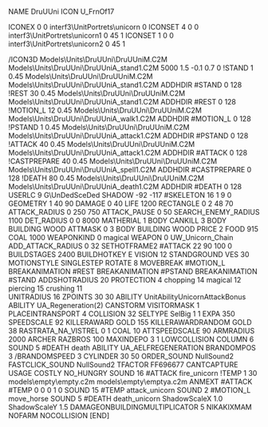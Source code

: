 NAME DruUUni
ICON U_FrnOf17

ICONEX 0 0 interf3\UnitPortrets\unicorn 0
ICONSET 4 0 0 interf3\UnitPortrets\unicorn1 0 45 1
ICONSET 1 0 0 interf3\UnitPortrets\unicorn2 0 45 1
                
/ICON3D Models\Units\DruUUni\DruUUniM.C2M Models\Units\DruUUni\DruUUniA_stand1.C2M 5000 1.5 -0.1 0.7 0 
!STAND          1 0.45 Models\Units\DruUUni\DruUUniM.C2M Models\Units\DruUUni\DruUUniA_stand1.C2M
ADDHDIR #STAND 0 128
!REST          30 0.45 Models\Units\DruUUni\DruUUniM.C2M Models\Units\DruUUni\DruUUniA_stand1.C2M
ADDHDIR #REST 0 128
!MOTION_L      12 0.45 Models\Units\DruUUni\DruUUniM.C2M Models\Units\DruUUni\DruUUniA_walk1.C2M
ADDHDIR #MOTION_L 0 128
!PSTAND        1  0.45 Models\Units\DruUUni\DruUUniM.C2M Models\Units\DruUUni\DruUUniA_attack1.C2M
ADDHDIR #PSTAND 0 128 
!ATTACK        40 0.45 Models\Units\DruUUni\DruUUniM.C2M Models\Units\DruUUni\DruUUniA_attack1.C2M
ADDHDIR #ATTACK 0 128
!CASTPREPARE   40 0.45 Models\Units\DruUUni\DruUUniM.C2M Models\Units\DruUUni\DruUUniA_spell1.C2M
ADDHDIR #CASTPREPARE 0 128
!DEATH         80 0.45 Models\Units\DruUUni\DruUUniM.C2M Models\Units\DruUUni\DruUUniA_death1.C2M
ADDHDIR #DEATH 0 128
USERLC 			9 G\UnDedSceDed SHADOW -92 -117
#SKELETON               16 1 9 0
GEOMETRY 1 40 90
DAMAGE   0 40
LIFE     1200
RECTANGLE 0 2 48 70
ATTACK_RADIUS 0 250 750
ATTACK_PAUSE 0 50
SEARCH_ENEMY_RADIUS 1100
DET_RADIUS 0 0 8000
MATHERIAL 1 BODY
CANKILL 3 BODY BUILDING WOOD 
ATTMASK 0 3 BODY BUILDING WOOD 
PRICE 2 FOOD 915 COAL 1000
WEAPONKIND 0 magical
WEAPON 0 UW_Unicorn_Chain
ADD_ATTACK_RADIUS 0 32
SETHOTFRAME2 #ATTACK 22 90 100 0
BUILDSTAGES 2400
BUILDHOTKEY		E
VISION 12
STANDGROUND
VES 30
MOTIONSTYLE SINGLESTEP
ROTATE 8
MOVEBREAK #MOTION_L
BREAKANIMATION #REST
BREAKANIMATION #PSTAND
BREAKANIMATION #STAND
ADDSHOTRADIUS 20
PROTECTION 4 chopping 14 magical 12 piercing 15 crushing 11  
UNITRADIUS 16
ZPOINTS 30 30
ABILITY UnitAbilityUnicornAttackBonus
ABILITY UA_Regeneration(2)
CANSTORM
VISITORMASK 1
PLACEINTRANSPORT 4
COLLISION 32
SELTYPE SelBig 1 1
EXPA 350
SPEEDSCALE 92
KILLERAWARD             GOLD 155
KILLERAWARDRANDOM       GOLD 38
RASTRATA_NA_VISTREL 0 1 COAL 10
ATTSPEEDSCALE 90
ARMRADIUS 		2000
ARCHER
RAZBROS 100
MAXINDEPO 3 1
LOWCOLLISION
COLUMN 6
SOUND 5 #DEATH death
ABILITY                 UA_AELFREGENERATION
BRANDOMPOS 3
/BRANDOMSPEED 3
CYLINDER 30 50
ORDER_SOUND NullSound2
FASTCLICK_SOUND NullSound2
TFACTOR FF696677
CANTCAPTURE
USAGE COSTLY
NO_HUNGRY
SOUND 16 #ATTACK fire_unicorn
!TEMP 1 30 models\empty\empty.c2m models\empty\emptya.c2m
ANMEXT #ATTACK #TEMP 0 0 0 1 0
SOUND 15 #TEMP attack_unicorn
SOUND 2 #MOTION_L move_horse
SOUND 5 #DEATH death_unicorn
ShadowScaleX 1.0
ShadowScaleY 1.5
DAMAGEONBUILDINGMULTIPLICATOR 5
NIKAKIXMAM
NOFARM
NOCOLLISION
[END]
